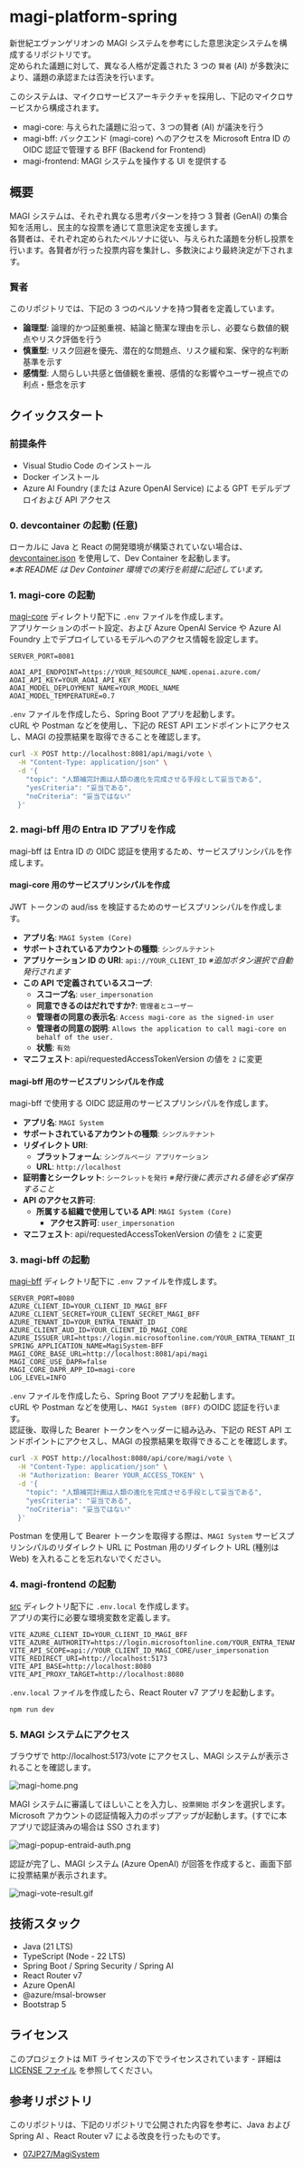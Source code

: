 # magi-platform-spring

新世紀エヴァンゲリオンの MAGI システムを参考にした意思決定システムを構成するリポジトリです。  
定められた議題に対して、異なる人格が定義された 3 つの `賢者` (AI) が多数決により、議題の承認または否決を行います。  

このシステムは、マイクロサービスアーキテクチャを採用し、下記のマイクロサービスから構成されます。  

- magi-core: 与えられた議題に沿って、3 つの賢者 (AI) が議決を行う
- magi-bff: バックエンド (magi-core) へのアクセスを Microsoft Entra ID の OIDC 認証で管理する BFF (Backend for Frontend)
- magi-frontend: MAGI システムを操作する UI を提供する

## 概要

MAGI システムは、それぞれ異なる思考パターンを持つ 3 賢者 (GenAI) の集合知を活用し、民主的な投票を通じて意思決定を支援します。  
各賢者は、それぞれ定められたペルソナに従い、与えられた議題を分析し投票を行います。各賢者が行った投票内容を集計し、多数決により最終決定が下されます。

### 賢者

このリポジトリでは、下記の 3 つのペルソナを持つ賢者を定義しています。  

- **論理型**: 論理的かつ証拠重視、結論と簡潔な理由を示し、必要なら数値的観点やリスク評価を行う
- **慎重型**: リスク回避を優先、潜在的な問題点、リスク緩和案、保守的な判断基準を示す
- **感情型**: 人間らしい共感と価値観を重視、感情的な影響やユーザー視点での利点・懸念を示す

## クイックスタート

### 前提条件

- Visual Studio Code のインストール
- Docker インストール
- Azure AI Foundry (または Azure OpenAI Service) による GPT モデルデプロイおよび API アクセス

### 0. devcontainer の起動 (任意)

ローカルに Java と React の開発環境が構築されていない場合は、[devcontainer.json](./.devcontainer/devcontainer.json) を使用して、Dev Container を起動します。  
_※本 README は Dev Container 環境での実行を前提に記述しています。_

### 1. magi-core の起動

[magi-core](./magi-core/magi-core/) ディレクトリ配下に `.env` ファイルを作成します。  
アプリケーションのポート設定、および Azure OpenAI Service や Azure AI Foundry 上でデプロイしているモデルへのアクセス情報を設定します。

```text:magi-core/magi-core/.env
SERVER_PORT=8081

AOAI_API_ENDPOINT=https://YOUR_RESOURCE_NAME.openai.azure.com/
AOAI_API_KEY=YOUR_AOAI_API_KEY
AOAI_MODEL_DEPLOYMENT_NAME=YOUR_MODEL_NAME
AOAI_MODEL_TEMPERATURE=0.7
```

`.env` ファイルを作成したら、Spring Boot アプリを起動します。  
cURL や Postman などを使用し、下記の REST API エンドポイントにアクセスし、MAGI の投票結果を取得できることを確認します。  

```bash
curl -X POST http://localhost:8081/api/magi/vote \
  -H "Content-Type: application/json" \
  -d '{
    "topic": "人類補完計画は人類の進化を完成させる手段として妥当である",
    "yesCriteria": "妥当である",
    "noCriteria": "妥当ではない"
  }'
```

### 2. magi-bff 用の Entra ID アプリを作成

magi-bff は Entra ID の OIDC 認証を使用するため、サービスプリンシパルを作成します。  

#### magi-core 用のサービスプリンシパルを作成

JWT トークンの aud/iss を検証するためのサービスプリンシパルを作成します。  

- **アプリ名**: `MAGI System (Core)`
- **サポートされているアカウントの種類**: `シングルテナント`
- **アプリケーション ID の URI**: `api://YOUR_CLIENT_ID` _※追加ボタン選択で自動発行されます_
- **この API で定義されているスコープ**:
  - **スコープ名**: `user_impersonation`
  - **同意できるのはだれですか?**: `管理者とユーザー`
  - **管理者の同意の表示名**: `Access magi-core as the signed-in user`
  - **管理者の同意の説明**: `Allows the application to call magi-core on behalf of the user.`
  - **状態**: `有効`
- **マニフェスト**: api/requestedAccessTokenVersion の値を `2` に変更

#### magi-bff 用のサービスプリンシパルを作成

magi-bff で使用する OIDC 認証用のサービスプリンシパルを作成します。  

- **アプリ名**: `MAGI System`
- **サポートされているアカウントの種類**: `シングルテナント`
- **リダイレクト URI**:
  - **プラットフォーム**: `シングルページ アプリケーション`
  - **URL**: `http://localhost`
- **証明書とシークレット**: `シークレットを発行` _※発行後に表示される値を必ず保存すること_
- **API のアクセス許可**:
  - **所属する組織で使用している API**: `MAGI System (Core)`
    - **アクセス許可**: `user_impersonation`
- **マニフェスト**: api/requestedAccessTokenVersion の値を `2` に変更

### 3. magi-bff の起動

[magi-bff](./magi-bff/magi-bff/) ディレクトリ配下に `.env` ファイルを作成します。  

```text:magi-bff/magi-bff/.env
SERVER_PORT=8080
AZURE_CLIENT_ID=YOUR_CLIENT_ID_MAGI_BFF
AZURE_CLIENT_SECRET=YOUR_CLIENT_SECRET_MAGI_BFF
AZURE_TENANT_ID=YOUR_ENTRA_TENANT_ID
AZURE_CLIENT_AUD_ID=YOUR_CLIENT_ID_MAGI_CORE
AZURE_ISSUER_URI=https://login.microsoftonline.com/YOUR_ENTRA_TENANT_ID/v2.0
SPRING_APPLICATION_NAME=MagiSystem-BFF
MAGI_CORE_BASE_URL=http://localhost:8081/api/magi
MAGI_CORE_USE_DAPR=false
MAGI_CORE_DAPR_APP_ID=magi-core
LOG_LEVEL=INFO
```

`.env` ファイルを作成したら、Spring Boot アプリを起動します。  
cURL や Postman などを使用し、`MAGI System (BFF)` のOIDC 認証を行います。  
認証後、取得した Bearer トークンをヘッダーに組み込み、下記の REST API エンドポイントにアクセスし、MAGI の投票結果を取得できることを確認します。  

```bash
curl -X POST http://localhost:8080/api/core/magi/vote \
  -H "Content-Type: application/json" \
  -H "Authorization: Bearer YOUR_ACCESS_TOKEN" \
  -d '{
    "topic": "人類補完計画は人類の進化を完成させる手段として妥当である",
    "yesCriteria": "妥当である",
    "noCriteria": "妥当ではない"
  }'
```

Postman を使用して Bearer トークンを取得する際は、`MAGI System` サービスプリンシパルのリダイレクト URL に Postman 用のリダイレクト URL (種別は Web) を入れることを忘れないでください。  

### 4. magi-frontend の起動

[src](./magi-frontend/src/) ディレクトリ配下に `.env.local` を作成します。  
アプリの実行に必要な環境変数を定義します。  

```text:magi-frontend/src/.env.local
VITE_AZURE_CLIENT_ID=YOUR_CLIENT_ID_MAGI_BFF
VITE_AZURE_AUTHORITY=https://login.microsoftonline.com/YOUR_ENTRA_TENANT_ID
VITE_API_SCOPE=api://YOUR_CLIENT_ID_MAGI_CORE/user_impersonation
VITE_REDIRECT_URI=http://localhost:5173
VITE_API_BASE=http://localhost:8080
VITE_API_PROXY_TARGET=http://localhost:8080
```

`.env.local` ファイルを作成したら、React Router v7 アプリを起動します。  

```bash
npm run dev
```

### 5. MAGI システムにアクセス

ブラウザで http://localhost:5173/vote にアクセスし、MAGI システムが表示されることを確認します。  

![magi-home.png](./docs/images/magi-home.png)

MAGI システムに審議してほしいことを入力し、`投票開始` ボタンを選択します。  
Microsoft アカウントの認証情報入力のポップアップが起動します。(すでに本アプリで認証済みの場合は SSO されます)

![magi-popup-entraid-auth.png](./docs/images/magi-popup-entraid-auth.png)

認証が完了し、MAGI システム (Azure OpenAI) が回答を作成すると、画面下部に投票結果が表示されます。  

![magi-vote-result.gif](./docs/images/magi-vote-result.gif)

## 技術スタック

- Java (21 LTS)
- TypeScript (Node - 22 LTS)
- Spring Boot / Spring Security / Spring AI
- React Router v7
- Azure OpenAI
- @azure/msal-browser
- Bootstrap 5

## ライセンス

このプロジェクトは MIT ライセンスの下でライセンスされています - 詳細は [LICENSE ファイル](./LICENSE) を参照してください。

## 参考リポジトリ

このリポジトリは、下記のリポジトリで公開された内容を参考に、Java および Spring AI 、React Router v7 による改良を行ったものです。  

- [07JP27/MagiSystem](https://github.com/07JP27/MagiSystem)
